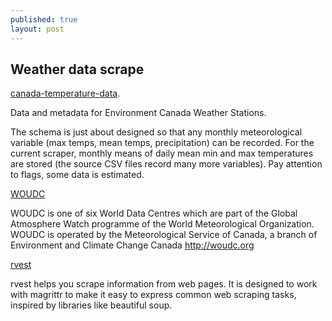 ```yaml
---
published: true
layout: post
---
```

## Weather data scrape

[canada-temperature-data](https://github.com/drj11/canada-temperature-data). 

Data and metadata for Environment Canada Weather Stations.

The schema is just about designed so that any monthly meteorological variable (max temps, mean temps, precipitation) can be recorded. For the current scraper, monthly means of daily mean min and max temperatures are stored (the source CSV files record many more variables). Pay attention to flags, some data is estimated.




[WOUDC](https://github.com/woudc/woudc)

WOUDC is one of six World Data Centres which are part of the Global Atmosphere Watch programme of the World Meteorological Organization. WOUDC is operated by the Meteorological Service of Canada, a branch of Environment and Climate Change Canada http://woudc.org



[rvest](https://github.com/hadley/rvest)

rvest helps you scrape information from web pages. It is designed to work with magrittr to make it easy to express common web scraping tasks, inspired by libraries like beautiful soup.
